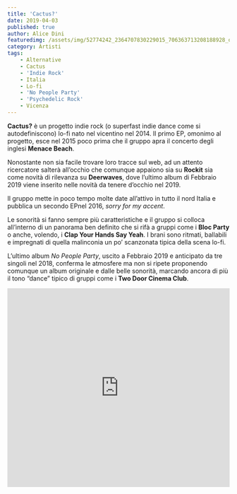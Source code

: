 ```yaml
---
title: 'Cactus?'
date: 2019-04-03
published: true
author: Alice Dini
featuredimg: /assets/img/52774242_2364707830229015_706363713208188928_o.jpg
category: Artisti
tags:
    - Alternative
    - Cactus
    - 'Indie Rock'
    - Italia
    - Lo-fi
    - 'No People Party'
    - 'Psychedelic Rock'
    - Vicenza
---
```


**Cactus?** è un progetto indie rock (o superfast indie dance come si autodefiniscono) lo-fi nato nel vicentino nel 2014. Il primo EP, omonimo al progetto, esce nel 2015 poco prima che il gruppo apra il concerto degli inglesi **Menace Beach**.

Nonostante non sia facile trovare loro tracce sul web, ad un attento ricercatore salterà all’occhio che comunque appaiono sia su **Rockit** sia come novità di rilevanza su **Deerwaves**, dove l’ultimo album di Febbraio 2019 viene inserito nelle novità da tenere d’occhio nel 2019.

Il gruppo mette in poco tempo molte date all’attivo in tutto il nord Italia e pubblica un secondo EPnel 2016, *sorry for my accent*.

Le sonorità si fanno sempre più caratteristiche e il gruppo si colloca all’interno di un panorama ben definito che si rifà a gruppi come i **Bloc Party** o anche, volendo, i **Clap Your Hands Say Yeah**. I brani sono ritmati, ballabili e impregnati di quella malinconia un po’ scanzonata tipica della scena lo-fi.

L’ultimo album *No People Party*, uscito a Febbraio 2019 e anticipato da tre singoli nel 2018, conferma le atmosfere ma non si ripete proponendo comunque un album originale e dalle belle sonorità, marcando ancora di più il tono “dance” tipico di gruppi come i **Two Door Cinema Club**.

<iframe frameborder="no" height="450" scrolling="no" src="http://w.soundcloud.com/player/?url=http%3A//api.soundcloud.com/playlists/743197455&color=%23000000&auto_play=false&hide_related=false&show_comments=true&show_user=true&show_reposts=false&show_teaser=true&visual=true" width="100%"></iframe>
